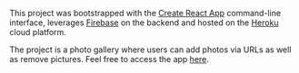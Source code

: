 This project was bootstrapped with the [Create React App](https://github.com/facebook/create-react-app) command-line interface, leverages [Firebase](https://firebase.google.com/) on the backend and hosted on the [Heroku](https://www.heroku.com) cloud platform.

The project is a photo gallery where users can add photos via URLs as well as remove pictures. Feel free to access the app [here](https://panorama-shots.herokuapp.com/).